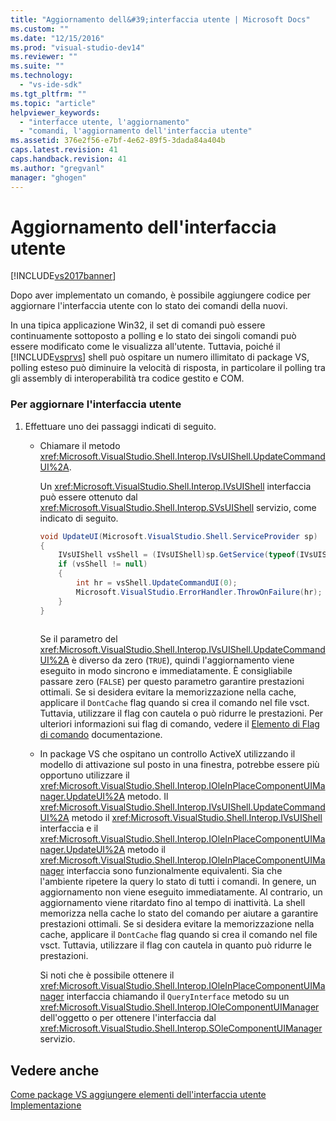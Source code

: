 ```yaml
---
title: "Aggiornamento dell&#39;interfaccia utente | Microsoft Docs"
ms.custom: ""
ms.date: "12/15/2016"
ms.prod: "visual-studio-dev14"
ms.reviewer: ""
ms.suite: ""
ms.technology: 
  - "vs-ide-sdk"
ms.tgt_pltfrm: ""
ms.topic: "article"
helpviewer_keywords: 
  - "interfacce utente, l'aggiornamento"
  - "comandi, l'aggiornamento dell'interfaccia utente"
ms.assetid: 376e2f56-e7bf-4e62-89f5-3dada84a404b
caps.latest.revision: 41
caps.handback.revision: 41
ms.author: "gregvanl"
manager: "ghogen"
---
```

# Aggiornamento dell&#39;interfaccia utente
[!INCLUDE[vs2017banner](../code-quality/includes/vs2017banner.md)]

Dopo aver implementato un comando, è possibile aggiungere codice per aggiornare l'interfaccia utente con lo stato dei comandi della nuovi.  
  
 In una tipica applicazione Win32, il set di comandi può essere continuamente sottoposto a polling e lo stato dei singoli comandi può essere modificato come le visualizza all'utente. Tuttavia, poiché il [!INCLUDE[vsprvs](../code-quality/includes/vsprvs_md.md)] shell può ospitare un numero illimitato di package VS, polling esteso può diminuire la velocità di risposta, in particolare il polling tra gli assembly di interoperabilità tra codice gestito e COM.  
  
### Per aggiornare l'interfaccia utente  
  
1.  Effettuare uno dei passaggi indicati di seguito.  
  
    -   Chiamare il metodo <xref:Microsoft.VisualStudio.Shell.Interop.IVsUIShell.UpdateCommandUI%2A>.  
  
         Un <xref:Microsoft.VisualStudio.Shell.Interop.IVsUIShell> interfaccia può essere ottenuto dal <xref:Microsoft.VisualStudio.Shell.Interop.SVsUIShell> servizio, come indicato di seguito.  
  
        ```c#  
        void UpdateUI(Microsoft.VisualStudio.Shell.ServiceProvider sp)  
        {  
            IVsUIShell vsShell = (IVsUIShell)sp.GetService(typeof(IVsUIShell));  
            if (vsShell != null)  
            {  
                int hr = vsShell.UpdateCommandUI(0);  
                Microsoft.VisualStudio.ErrorHandler.ThrowOnFailure(hr);  
            }  
        }  
  
        ```  
  
         Se il parametro del <xref:Microsoft.VisualStudio.Shell.Interop.IVsUIShell.UpdateCommandUI%2A> è diverso da zero \(`TRUE`\), quindi l'aggiornamento viene eseguito in modo sincrono e immediatamente. È consigliabile passare zero \(`FALSE`\) per questo parametro garantire prestazioni ottimali. Se si desidera evitare la memorizzazione nella cache, applicare il `DontCache` flag quando si crea il comando nel file vsct. Tuttavia, utilizzare il flag con cautela o può ridurre le prestazioni. Per ulteriori informazioni sui flag di comando, vedere il [Elemento di Flag di comando](../extensibility/command-flag-element.md) documentazione.  
  
    -   In package VS che ospitano un controllo ActiveX utilizzando il modello di attivazione sul posto in una finestra, potrebbe essere più opportuno utilizzare il <xref:Microsoft.VisualStudio.Shell.Interop.IOleInPlaceComponentUIManager.UpdateUI%2A> metodo. Il <xref:Microsoft.VisualStudio.Shell.Interop.IVsUIShell.UpdateCommandUI%2A> metodo il <xref:Microsoft.VisualStudio.Shell.Interop.IVsUIShell> interfaccia e il <xref:Microsoft.VisualStudio.Shell.Interop.IOleInPlaceComponentUIManager.UpdateUI%2A> metodo il <xref:Microsoft.VisualStudio.Shell.Interop.IOleInPlaceComponentUIManager> interfaccia sono funzionalmente equivalenti. Sia che l'ambiente ripetere la query lo stato di tutti i comandi. In genere, un aggiornamento non viene eseguito immediatamente. Al contrario, un aggiornamento viene ritardato fino al tempo di inattività. La shell memorizza nella cache lo stato del comando per aiutare a garantire prestazioni ottimali. Se si desidera evitare la memorizzazione nella cache, applicare il `DontCache` flag quando si crea il comando nel file vsct. Tuttavia, utilizzare il flag con cautela in quanto può ridurre le prestazioni.  
  
         Si noti che è possibile ottenere il <xref:Microsoft.VisualStudio.Shell.Interop.IOleInPlaceComponentUIManager> interfaccia chiamando il `QueryInterface` metodo su un <xref:Microsoft.VisualStudio.Shell.Interop.IOleComponentUIManager> dell'oggetto o per ottenere l'interfaccia dal <xref:Microsoft.VisualStudio.Shell.Interop.SOleComponentUIManager> servizio.  
  
## Vedere anche  
 [Come package VS aggiungere elementi dell'interfaccia utente](../extensibility/internals/how-vspackages-add-user-interface-elements.md)   
 [Implementazione](../extensibility/internals/command-implementation.md)
